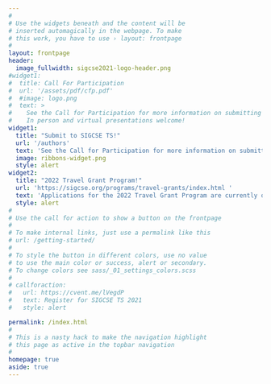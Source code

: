 ```yaml
---
#
# Use the widgets beneath and the content will be
# inserted automagically in the webpage. To make
# this work, you have to use › layout: frontpage
#
layout: frontpage
header:
  image_fullwidth: sigcse2021-logo-header.png
#widget1:
#  title: Call For Participation
#  url: '/assets/pdf/cfp.pdf'
#  #image: logo.png
#  text: >
#    See the Call for Participation for more information on submitting to SIGCSE TS 2022!
#    In person and virtual presentations welcome!
widget1:
  title: "Submit to SIGCSE TS!"
  url: '/authors'
  text: 'See the Call for Participation for more information on submitting to SIGCSE TS 2022!'
  image: ribbons-widget.png
  style: alert
widget2:
  title: "2022 Travel Grant Program!"
  url: 'https://sigcse.org/programs/travel-grants/index.html '
  text: 'Applications for the 2022 Travel Grant Program are currently open. The Travel Grant Program was established through a generous, multi-year  donation by Henry Walker to support faculty and teachers who have not yet had an opportunity to attend the SIGCSE Technical Symposium. The SIGCSE Board anticipates funding twenty new awards for the 2022 Symposium.'
  style: alert
#
# Use the call for action to show a button on the frontpage
#
# To make internal links, just use a permalink like this
# url: /getting-started/
#
# To style the button in different colors, use no value
# to use the main color or success, alert or secondary.
# To change colors see sass/_01_settings_colors.scss
#
# callforaction:
#   url: https://cvent.me/lVegdP
#   text: Register for SIGCSE TS 2021
#   style: alert

permalink: /index.html
#
# This is a nasty hack to make the navigation highlight
# this page as active in the topbar navigation
#
homepage: true
aside: true
---
```

<!--<div align="center"><iframe width="560" height="315" src="https://www.youtube.com/embed/BAoyHUvSt4M" frameborder="0" allow="accelerometer; autoplay; encrypted-media; gyroscope; picture-in-picture" allowfullscreen></iframe></div>-->
